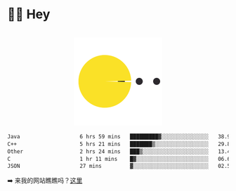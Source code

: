 
# 👋🏻 Hey
<div align="center">
	<br>
	<img src="https://raw.githubusercontent.com/Aniket965/Aniket965/master/pacman.svg?sanitize=true" width="200" height="200">
	<br>
</div>

<!--START_SECTION:waka-->

```txt
Java                   6 hrs 59 mins   █████████▓░░░░░░░░░░░░░░░   38.97 %
C++                    5 hrs 21 mins   ███████▒░░░░░░░░░░░░░░░░░   29.83 %
Other                  2 hrs 24 mins   ███▒░░░░░░░░░░░░░░░░░░░░░   13.47 %
C                      1 hr 11 mins    █▓░░░░░░░░░░░░░░░░░░░░░░░   06.60 %
JSON                   27 mins         ▓░░░░░░░░░░░░░░░░░░░░░░░░   02.58 %
```

<!--END_SECTION:waka-->

 ➡️  来我的网站瞧瞧吗？[这里](https://www.shaolongfei.com)
